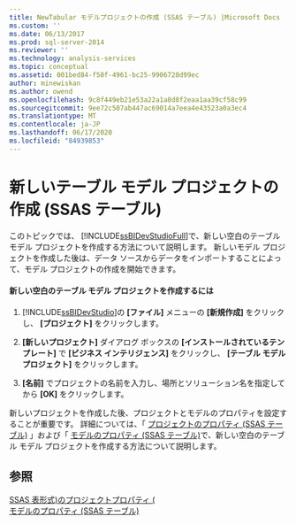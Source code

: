 ```yaml
---
title: NewTabular モデルプロジェクトの作成 (SSAS テーブル) |Microsoft Docs
ms.custom: ''
ms.date: 06/13/2017
ms.prod: sql-server-2014
ms.reviewer: ''
ms.technology: analysis-services
ms.topic: conceptual
ms.assetid: 001bed84-f50f-4961-bc25-9906728d99ec
author: minewiskan
ms.author: owend
ms.openlocfilehash: 9c8f449eb21e53a22a1a8d8f2eaa1aa39cf58c99
ms.sourcegitcommit: 9ee72c507ab447ac69014a7eea4e43523a0a3ec4
ms.translationtype: MT
ms.contentlocale: ja-JP
ms.lasthandoff: 06/17/2020
ms.locfileid: "84939853"
---
```

# <a name="create-a-newtabular-model-project-ssas-tabular"></a>新しいテーブル モデル プロジェクトの作成 (SSAS テーブル)
  このトピックでは、 [!INCLUDE[ssBIDevStudioFull](../../includes/ssbidevstudiofull-md.md)]で、新しい空白のテーブル モデル プロジェクトを作成する方法について説明します。 新しいモデル プロジェクトを作成した後は、データ ソースからデータをインポートすることによって、モデル プロジェクトの作成を開始できます。  
  
#### <a name="to-create-a-new-blank-tabular-model-project"></a>新しい空白のテーブル モデル プロジェクトを作成するには  
  
1.  [!INCLUDE[ssBIDevStudio](../../includes/ssbidevstudio-md.md)]の **[ファイル]** メニューの **[新規作成]** をクリックし、 **[プロジェクト]** をクリックします。  
  
2.  **[新しいプロジェクト]** ダイアログ ボックスの **[インストールされているテンプレート]** で **[ビジネス インテリジェンス]** をクリックし、 **[テーブル モデル プロジェクト]** をクリックします。  
  
3.  **[名前]** でプロジェクトの名前を入力し、場所とソリューション名を指定してから **[OK]** をクリックします。  
  
 新しいプロジェクトを作成した後、プロジェクトとモデルのプロパティを設定することが重要です。 詳細については、「 [プロジェクトのプロパティ (SSAS テーブル)](properties-ssas-tabular.md) 」および「 [モデルのプロパティ (SSAS テーブル)](model-properties-ssas-tabular.md)で、新しい空白のテーブル モデル プロジェクトを作成する方法について説明します。  
  
## <a name="see-also"></a>参照  
 [SSAS 表形式&#41;のプロジェクトプロパティ &#40;](properties-ssas-tabular.md)   
 [モデルのプロパティ (SSAS テーブル)](model-properties-ssas-tabular.md)  
  
  
